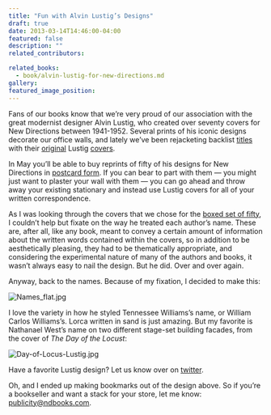 ```yaml
---
title: "Fun with Alvin Lustig’s Designs"
draft: true
date: 2013-03-14T14:46:00-04:00
featured: false
description: ""
related_contributors:

related_books:
  - book/alvin-lustig-for-new-directions.md
gallery:
featured_image_position: 
---
```


Fans of our books know that we’re very proud of our association with the great modernist designer Alvin Lustig, who created over seventy covers for New Directions between 1941-1952. Several prints of his iconic designs decorate our office walls, and lately we’ve been rejacketing backlist [titles](http://ndbooks.com/book/abc-of-reading) with their [original](http://ndbooks.com/book/a-season-in-hell-the-drunken-boat) Lustig [covers](http://ndbooks.com/book/the-flowers-of-evil).

In May you’ll be able to buy reprints of fifty of his designs for New Directions in [postcard form](http://ndbooks.com/book/alvin-lustig-for-new-directions). If you can bear to part with them — you might just want to plaster your wall with them — you can go ahead and throw away your existing stationary and instead use Lustig covers for all of your written correspondence.

As I was looking through the covers that we chose for the [boxed set of fifty](http://ndbooks.com/book/alvin-lustig-for-new-directions), I couldn’t help but fixate on the way he treated each author’s name. These are, after all, like any book, meant to convey a certain amount of information about the written words contained within the covers, so in addition to be aesthetically pleasing, they had to be thematically appropriate, and considering the experimental nature of many of the authors and books, it wasn’t always easy to nail the design. But he did. Over and over again. 

Anyway, back to the names. Because of my fixation, I decided to make this:

![Names_flat.jpg](https://www.ndbooks.com/images/journal/Names_flat.jpg)

I love the variety in how he styled Tennessee Williams’s name, or William Carlos Williams’s. Lorca written in sand is just amazing. But my favorite is Nathanael West’s name on two different stage-set building facades, from the cover of _The Day of the Locust_:

![Day-of-Locus-Lustig.jpg](https://www.ndbooks.com/images/journal/Day-of-Locus-Lustig.jpg)

Have a favorite Lustig design? Let us know over on [twitter](https://twitter.com/NewDirections). 

Oh, and I ended up making bookmarks out of the design above. So if you’re a bookseller and want a stack for your store, let me know: publicity@ndbooks.com.


